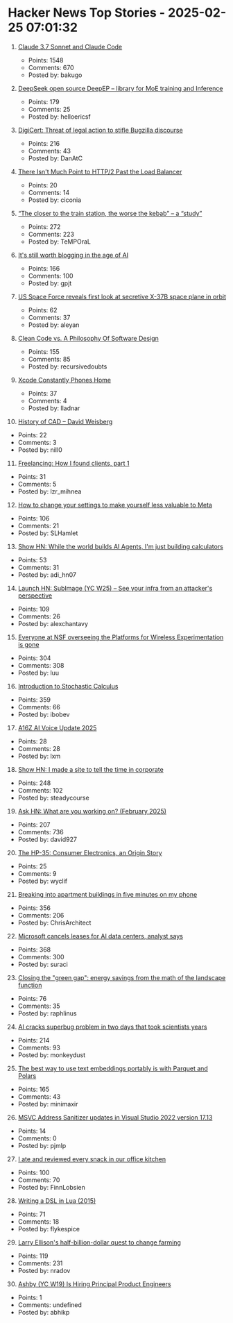 # Hacker News Top Stories - 2025-02-25 07:01:32

1. [Claude 3.7 Sonnet and Claude Code](https://www.anthropic.com/news/claude-3-7-sonnet)
   - Points: 1548
   - Comments: 670
   - Posted by: bakugo

2. [DeepSeek open source DeepEP – library for MoE training and Inference](https://github.com/deepseek-ai/DeepEP)
   - Points: 179
   - Comments: 25
   - Posted by: helloericsf

3. [DigiCert: Threat of legal action to stifle Bugzilla discourse](https://bugzilla.mozilla.org/show_bug.cgi?id=1950144)
   - Points: 216
   - Comments: 43
   - Posted by: DanAtC

4. [There Isn't Much Point to HTTP/2 Past the Load Balancer](https://byroot.github.io/ruby/performance/2025/02/24/http2-past-the-load-balancer.html)
   - Points: 20
   - Comments: 14
   - Posted by: ciconia

5. [“The closer to the train station, the worse the kebab” – a “study”](https://www.jmspae.se/write-ups/kebabs-train-stations/)
   - Points: 272
   - Comments: 223
   - Posted by: TeMPOraL

6. [It's still worth blogging in the age of AI](https://www.gilesthomas.com/2025/02/blogging-in-the-age-of-ai)
   - Points: 166
   - Comments: 100
   - Posted by: gpjt

7. [US Space Force reveals first look at secretive X-37B space plane in orbit](https://www.space.com/space-force-x-37b-1st-photo-from-orbit-earth)
   - Points: 62
   - Comments: 37
   - Posted by: aleyan

8. [Clean Code vs. A Philosophy Of Software Design](https://github.com/johnousterhout/aposd-vs-clean-code/blob/main/README.md)
   - Points: 155
   - Comments: 85
   - Posted by: recursivedoubts

9. [Xcode Constantly Phones Home](https://lapcatsoftware.com/articles/2025/2/5.html)
   - Points: 37
   - Comments: 4
   - Posted by: lladnar

10. [History of CAD – David Weisberg](https://www.shapr3d.com/blog/history-of-cad)
   - Points: 22
   - Comments: 3
   - Posted by: nill0

11. [Freelancing: How I found clients, part 1](https://crocspace.substack.com/p/freelancing-how-i-got-clients-part)
   - Points: 31
   - Comments: 5
   - Posted by: lzr_mihnea

12. [How to change your settings to make yourself less valuable to Meta](https://johnoliverwantsyourraterotica.com/)
   - Points: 106
   - Comments: 21
   - Posted by: SLHamlet

13. [Show HN: While the world builds AI Agents, I'm just building calculators](https://www.calcverse.live)
   - Points: 53
   - Comments: 31
   - Posted by: adi_hn07

14. [Launch HN: SubImage (YC W25) – See your infra from an attacker's perspective](undefined)
   - Points: 109
   - Comments: 26
   - Posted by: alexchantavy

15. [Everyone at NSF overseeing the Platforms for Wireless Experimentation is gone](https://discuss.systems/@ricci/114059690609284323)
   - Points: 304
   - Comments: 308
   - Posted by: luu

16. [Introduction to Stochastic Calculus](https://jiha-kim.github.io/posts/introduction-to-stochastic-calculus/)
   - Points: 359
   - Comments: 66
   - Posted by: ibobev

17. [A16Z AI Voice Update 2025](https://gamma.app/docs/a16z-AI-Voice-Update-2025--ttkorld8iy6wfnj?mode=doc)
   - Points: 28
   - Comments: 28
   - Posted by: lxm

18. [Show HN: I made a site to tell the time in corporate](https://corporate.watch)
   - Points: 248
   - Comments: 102
   - Posted by: steadycourse

19. [Ask HN: What are you working on? (February 2025)](undefined)
   - Points: 207
   - Comments: 736
   - Posted by: david927

20. [The HP-35: Consumer Electronics, an Origin Story](http://codex99.com/design/the-hp35.html)
   - Points: 25
   - Comments: 9
   - Posted by: wyclif

21. [Breaking into apartment buildings in five minutes on my phone](https://www.ericdaigle.ca/posts/breaking-into-dozens-of-apartments-in-five-minutes/)
   - Points: 356
   - Comments: 206
   - Posted by: ChrisArchitect

22. [Microsoft cancels leases for AI data centers, analyst says](https://www.bloomberg.com/news/articles/2025-02-24/microsoft-cancels-leases-for-ai-data-centers-analyst-says)
   - Points: 368
   - Comments: 300
   - Posted by: suraci

23. [Closing the "green gap": energy savings from the math of the landscape function](https://terrytao.wordpress.com/2025/02/23/closing-the-green-gap-from-the-mathematics-of-the-landscape-function-to-lower-electricity-costs-for-households/)
   - Points: 76
   - Comments: 35
   - Posted by: raphlinus

24. [AI cracks superbug problem in two days that took scientists years](https://www.bbc.co.uk/news/articles/clyz6e9edy3o)
   - Points: 214
   - Comments: 93
   - Posted by: monkeydust

25. [The best way to use text embeddings portably is with Parquet and Polars](https://minimaxir.com/2025/02/embeddings-parquet/)
   - Points: 165
   - Comments: 43
   - Posted by: minimaxir

26. [MSVC Address Sanitizer updates in Visual Studio 2022 version 17.13](https://devblogs.microsoft.com/cppblog/msvc-address-sanitizer-updates-in-visual-studio-2022-version-17-13/)
   - Points: 14
   - Comments: 0
   - Posted by: pjmlp

27. [I ate and reviewed every snack in our office kitchen](https://www.getlago.com/blog/office-snacks)
   - Points: 100
   - Comments: 70
   - Posted by: FinnLobsien

28. [Writing a DSL in Lua (2015)](https://leafo.net/guides/dsl-in-lua.html)
   - Points: 71
   - Comments: 18
   - Posted by: flykespice

29. [Larry Ellison's half-billion-dollar quest to change farming](https://www.wsj.com/tech/larry-ellison-hawaii-greenhouse-farm-food-2d260e1f)
   - Points: 119
   - Comments: 231
   - Posted by: nradov

30. [Ashby (YC W19) Is Hiring Principal Product Engineers](https://www.ashbyhq.com/careers?utm_source=hn&ashby_jid=a0d8713b-b35e-468e-82a2-40e33795b318)
   - Points: 1
   - Comments: undefined
   - Posted by: abhikp

